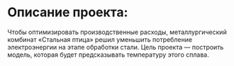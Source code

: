 # Описание проекта: 
Чтобы оптимизировать производственные расходы, металлургический комбинат «Стальная птица» решил уменьшить потребление электроэнергии на этапе обработки стали. 
Цель проекта — построить модель, которая будет предсказывать температуру этого сплава.


